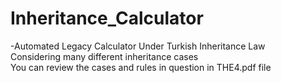 # Inheritance_Calculator
-Automated Legacy Calculator Under Turkish Inheritance Law
<br />Considering many different inheritance cases
<br />You can review the cases and rules in question in THE4.pdf file 
